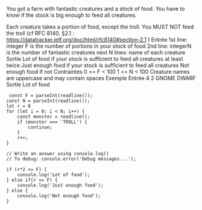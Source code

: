 You got a farm with fantastic creatures and a stock of food. You have to know if the stock is big enough to feed all creatures.

Each creature takes a portion of food, except the troll. You MUST NOT feed the troll (cf RFC 8140, §2.1 : https://datatracker.ietf.org/doc/html/rfc8140#section-2.1 )
Entrée
1st line: integer F is the number of portions in your stock of food
2nd line: integerN is the number of fantastic creatures
next N lines: name of each creature
Sortie
Lot of food if your stock is sufficient to feed all creatures at least twice
Just enough food if your stock is sufficient to feed all creatures
Not enough food if not
Contraintes
0 <= F < 100
1 <= N < 100
Creature names are uppercase and may contain spaces
Exemple
Entrée
4
2
GNOME
DWARF
Sortie
Lot of food


```
 const F = parseInt(readline());
const N = parseInt(readline());
let r = 0
for (let i = 0; i < N; i++) {
    const monster = readline();
    if (monster === 'TROLL') {
        continue;
    }
    r++;
}

// Write an answer using console.log()
// To debug: console.error('Debug messages...');

if (r*2 <= F) {
    console.log('Lot of food');
} else if(r <= F) {
    console.log('Just enough food');
} else {
    console.log('Not enough food');
}
```
